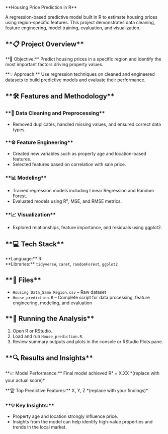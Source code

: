  \*\*Housing Price Prediction in R\*\*

A regression-based predictive model built in R to estimate housing prices using region-specific features. This project demonstrates data cleaning, feature engineering, model training, evaluation, and visualization.

## \*\*📋 Project Overview\*\*

\*\*🎯 Objective:\*\* Predict housing prices in a specific region and identify the most important factors driving property values.

\*\*💡 Approach:\*\* Use regression techniques on cleaned and engineered datasets to build predictive models and evaluate their performance.

## \*\*🛠 Features and Methodology\*\*

### \*\*🧹 Data Cleaning and Preprocessing\*\*
- Removed duplicates, handled missing values, and ensured correct data types.

### \*\*⚙️ Feature Engineering\*\*
- Created new variables such as property age and location-based features.
- Selected features based on correlation with sale price.

### \*\*📊 Modeling\*\*
- Trained regression models including Linear Regression and Random Forest.
- Evaluated models using R², MSE, and RMSE metrics.

### \*\*📈 Visualization\*\*
- Explored relationships, feature importance, and residuals using ggplot2.

## \*\*💻 Tech Stack\*\*

\*\*Language:\*\* R  
\*\*Libraries:\*\* `tidyverse`, `caret`, `randomForest`, `ggplot2`

## \*\*📂 Files\*\*

- `Housing Data_Same Region.csv` – Raw dataset
- `House_prediction.R` – Complete script for data processing, feature engineering, modeling, and evaluation

## \*\*🚀 Running the Analysis\*\*

1. Open R or RStudio.
2. Load and run `House_prediction.R`.
3. Review summary outputs and plots in the console or RStudio Plots pane.

## \*\*🔍 Results and Insights\*\*

\*\*📈 Model Performance:\*\* Final model achieved R² = X.XX \*(replace with your actual score)\*

\*\*🏆 Top Predictive Features:\*\* X, Y, Z \*(replace with your findings)\*

### \*\*💡 Key Insights:\*\*
- Property age and location strongly influence price.
- Insights from the model can help identify high-value properties and trends in the local market.
